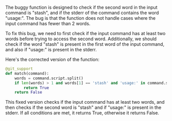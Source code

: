 The buggy function is designed to check if the second word in the input command is "stash", and if the stderr of the command contains the word "usage:". The bug is that the function does not handle cases where the input command has fewer than 2 words. 

To fix this bug, we need to first check if the input command has at least two words before trying to access the second word. Additionally, we should check if the word "stash" is present in the first word of the input command, and also if "usage:" is present in the stderr.

Here's the corrected version of the function:

```python
@git_support
def match(command):
    words = command.script.split()
    if len(words) > 1 and words[1] == 'stash' and 'usage:' in command.stderr:
        return True
    return False
```

This fixed version checks if the input command has at least two words, and then checks if the second word is "stash" and if "usage:" is present in the stderr. If all conditions are met, it returns True, otherwise it returns False.